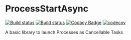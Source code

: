 # ProcessStartAsync
[![Build status](https://ci.appveyor.com/api/projects/status/m1svwtwno1g724bk?svg=true)](https://ci.appveyor.com/project/martinjarvis/processstartasync) [![Build status](https://sonarcloud.io/api/project_badges/measure?project=ProcessStartAsync&metric=alert_status)](https://sonarcloud.io/dashboard?id=ProcessStartAsync)
[![Codacy Badge](https://api.codacy.com/project/badge/Grade/bc23c9eac02d47c7a35fa9e19262cd79)](https://www.codacy.com/app/martinjarvis/ProcessStartAsync?utm_source=github.com&amp;utm_medium=referral&amp;utm_content=martinjarvis/ProcessStartAsync&amp;utm_campaign=Badge_Grade)
[![codecov](https://codecov.io/gh/martinjarvis/ProcessStartAsync/branch/master/graph/badge.svg)](https://codecov.io/gh/martinjarvis/ProcessStartAsync)

A basic library to launch Processes as Cancellable Tasks
